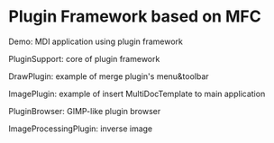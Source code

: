 Plugin Framework based on MFC
======

Demo:
MDI application using plugin framework

PluginSupport:
core of plugin framework

DrawPlugin:
example of merge plugin's menu&toolbar

ImagePlugin:
example of insert MultiDocTemplate to main application

PluginBrowser:
GIMP-like plugin browser

ImageProcessingPlugin:
inverse image